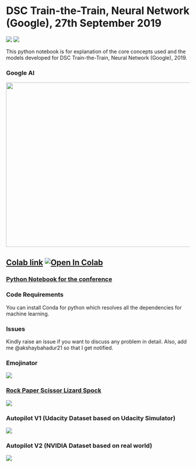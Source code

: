 # DSC Train-the-Train, Neural Network (Google), 27th September 2019
 [![](https://img.shields.io/github/license/sourcerer-io/hall-of-fame.svg?colorB=ff0000)](https://github.com/akshaybahadur21/Emojinator/blob/master/LICENSE.md)  [![](https://img.shields.io/badge/Akshay-Bahadur-brightgreen.svg?colorB=ff0000)](https://akshaybahadur.com)

This python notebook is for explanation of the core concepts used and the models developed for DSC Train-the-Train, Neural Network (Google), 2019.

###  Google AI 
  <img src="https://ai.google/static/images/share.png" width="700" height="450" >
  

## [Colab link](https://colab.research.google.com/drive/1XCDxtSH-vRaTbQfSvmzGQuWexyAJJtqW) [![Open In Colab](https://colab.research.google.com/assets/colab-badge.svg)](https://colab.research.google.com/drive/1XCDxtSH-vRaTbQfSvmzGQuWexyAJJtqW)


### [Python Notebook for the conference](https://nbviewer.jupyter.org/github/akshaybahadur21/Google-DSC-TTT-2019/blob/master/DSC_TTT_2019_.ipynb)

### Code Requirements
You can install Conda for python which resolves all the dependencies for machine learning.

### Issues
Kindly raise an issue if you want to discuss any problem in detail. Also, add me @akshaybahadur21 so that I get notified.

### Emojinator
<img src="https://github.com/akshaybahadur21/Emojinator/blob/master/emo.gif">

### [Rock Paper Scissor Lizard Spock](https://github.com/akshaybahadur21/Emojinator/tree/master/Rock_Paper_Scissor_Lizard_Spock)
<img src="https://github.com/akshaybahadur21/Emojinator/blob/master/RPS.gif">

### Autopilot V1 (Udacity Dataset based on Udacity Simulator)
<img src="https://github.com/akshaybahadur21/Autopilot/blob/master/final.gif">

### Autopilot V2 (NVIDIA Dataset based on real world)
<img src="https://github.com/akshaybahadur21/Autopilot/blob/master/v2.gif">






